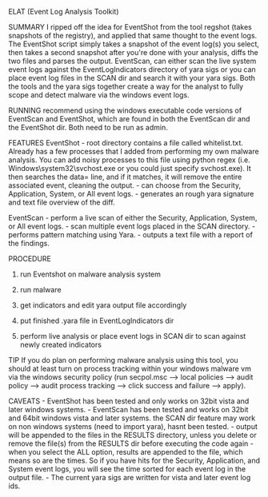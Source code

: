 ELAT (Event Log Analysis Toolkit)

SUMMARY
I ripped off the idea for EventShot from the tool regshot (takes snapshots of the registry), and applied that same thought to the event logs. The EventShot script simply takes a snapshot of the event log(s) you select, then takes a second snapshot after you're done with your analysis, diffs the two files and parses the output. EventScan, can either scan the live system event logs against the EventLogIndicators directory of yara sigs or you can place event log files in the SCAN dir and search it with your yara sigs. Both the tools and the yara sigs together create a way for the analyst to fully scope and detect malware via the windows event logs.

RUNNING
recommend using the windows executable code versions of EventScan and EventShot, which are found in both the EventScan dir and the EventShot dir. Both need to be run as admin.

FEATURES
EventShot
 	- root directory contains a file called whitelist.txt. Already has a few processes that I added from performing my own malware analysis. You can add noisy processes to this file using python regex (i.e. Windows\\system32\\svchost.exe or you could just specify svchost.exe). It then searches the data= line, and if it matches, it will remove the entire associated event, cleaning the output.
	- can choose from the Security, Application, System, or All event logs.
	- generates an rough yara signature and text file overview of the diff.

EventScan
 	- perform a live scan of either the Security, Application, System, or All event logs.
	- scan multiple event logs placed in the SCAN directory.
	- performs pattern matching using Yara.
	- outputs a text file with a report of the findings.

PROCEDURE

1) run Eventshot on malware analysis system

2) run malware

3) get indicators and edit yara output file accordingly

4) put finished .yara file in EventLogIndicators dir

5) perform live analysis or place event logs in SCAN dir to scan against newly created indicators

TIP
If you do plan on performing malware analysis using this tool, you should at least turn on process tracking within your windows malware vm via the windows security policy (run secpol.msc --> local policies --> audit policy --> audit process tracking --> click success and failure --> apply).

CAVEATS
	- EventShot has been tested and only works on 32bit vista and later windows systems.
	- EventScan has been tested and works on 32bit and 64bit windows vista and later systems. the SCAN dir feature may work on non windows systems (need to import yara), hasnt been tested.
	- output will be appended to the files in the RESULTS directory, unless you delete or remove the file(s) from the RESULTS dir before executing the code again
	- when you select the ALL option, results are appended to the file, which means so are the times. So if you have hits for the Security, Application, and System event logs, you will see the time sorted for each event log in the output file.
	- The current yara sigs are written for vista and later event log ids.
